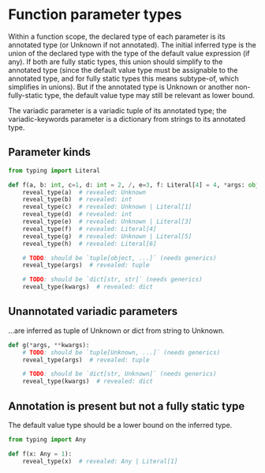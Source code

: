 # Function parameter types

Within a function scope, the declared type of each parameter is its annotated type (or Unknown if not
annotated). The initial inferred type is the union of the declared type with the type of the
default value expression (if any). If both are fully static types, this union should simplify to the
annotated type (since the default value type must be assignable to the annotated type, and for fully
static types this means subtype-of, which simplifies in unions). But if the annotated type is
Unknown or another non-fully-static type, the default value type may still be relevant as lower
bound.

The variadic parameter is a variadic tuple of its annotated type; the variadic-keywords parameter is
a dictionary from strings to its annotated type.

## Parameter kinds

```py
from typing import Literal

def f(a, b: int, c=1, d: int = 2, /, e=3, f: Literal[4] = 4, *args: object, g=5, h: Literal[6] = 6, **kwargs: str):
    reveal_type(a)  # revealed: Unknown
    reveal_type(b)  # revealed: int
    reveal_type(c)  # revealed: Unknown | Literal[1]
    reveal_type(d)  # revealed: int
    reveal_type(e)  # revealed: Unknown | Literal[3]
    reveal_type(f)  # revealed: Literal[4]
    reveal_type(g)  # revealed: Unknown | Literal[5]
    reveal_type(h)  # revealed: Literal[6]

    # TODO: should be `tuple[object, ...]` (needs generics)
    reveal_type(args)  # revealed: tuple

    # TODO: should be `dict[str, str]` (needs generics)
    reveal_type(kwargs)  # revealed: dict
```

## Unannotated variadic parameters

...are inferred as tuple of Unknown or dict from string to Unknown.

```py
def g(*args, **kwargs):
    # TODO: should be `tuple[Unknown, ...]` (needs generics)
    reveal_type(args)  # revealed: tuple

    # TODO: should be `dict[str, Unknown]` (needs generics)
    reveal_type(kwargs)  # revealed: dict
```

## Annotation is present but not a fully static type

The default value type should be a lower bound on the inferred type.

```py
from typing import Any

def f(x: Any = 1):
    reveal_type(x)  # revealed: Any | Literal[1]
```
